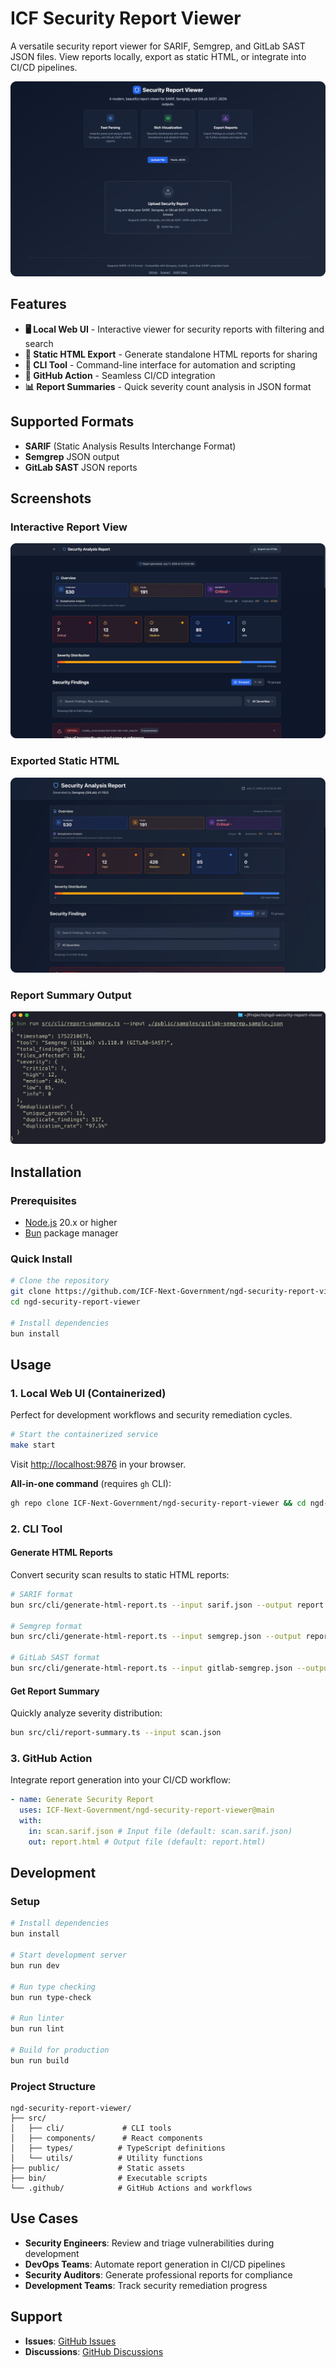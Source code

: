 # ICF Security Report Viewer

A versatile security report viewer for SARIF, Semgrep, and GitLab SAST JSON files. View reports locally, export as static HTML, or integrate into CI/CD pipelines.

![ICF Security Report Viewer](./.docs/file-upload.webp)

## Features

- **🖥️ Local Web UI** - Interactive viewer for security reports with filtering and search
- **📄 Static HTML Export** - Generate standalone HTML reports for sharing
- **🤖 CLI Tool** - Command-line interface for automation and scripting
- **🔄 GitHub Action** - Seamless CI/CD integration
- **📊 Report Summaries** - Quick severity count analysis in JSON format

## Supported Formats

- **SARIF** (Static Analysis Results Interchange Format)
- **Semgrep** JSON output
- **GitLab SAST** JSON reports

## Screenshots

### Interactive Report View

![ICF Security Report Viewer](./.docs/report-sample.webp)

### Exported Static HTML

![ICF Security Report Viewer](./.docs/export-sample.webp)

### Report Summary Output

![ICF Security Report Viewer](./.docs/report-summary-sample.webp)

## Installation

### Prerequisites

- [Node.js](https://nodejs.org/) 20.x or higher
- [Bun](https://bun.sh/) package manager

### Quick Install

```bash
# Clone the repository
git clone https://github.com/ICF-Next-Government/ngd-security-report-viewer.git
cd ngd-security-report-viewer

# Install dependencies
bun install
```

## Usage

### 1. Local Web UI (Containerized)

Perfect for development workflows and security remediation cycles.

```bash
# Start the containerized service
make start
```

Visit [http://localhost:9876](http://localhost:9876) in your browser.

**All-in-one command** (requires `gh` CLI):

```bash
gh repo clone ICF-Next-Government/ngd-security-report-viewer && cd ngd-security-report-viewer && make start
```

### 2. CLI Tool

#### Generate HTML Reports

Convert security scan results to static HTML reports:

```bash
# SARIF format
bun src/cli/generate-html-report.ts --input sarif.json --output report.html

# Semgrep format
bun src/cli/generate-html-report.ts --input semgrep.json --output report.html

# GitLab SAST format
bun src/cli/generate-html-report.ts --input gitlab-semgrep.json --output report.html
```

#### Get Report Summary

Quickly analyze severity distribution:

```bash
bun src/cli/report-summary.ts --input scan.json
```

### 3. GitHub Action

Integrate report generation into your CI/CD workflow:

```yaml
- name: Generate Security Report
  uses: ICF-Next-Government/ngd-security-report-viewer@main
  with:
    in: scan.sarif.json # Input file (default: scan.sarif.json)
    out: report.html # Output file (default: report.html)
```

## Development

### Setup

```bash
# Install dependencies
bun install

# Start development server
bun run dev

# Run type checking
bun run type-check

# Run linter
bun run lint

# Build for production
bun run build
```

### Project Structure

```
ngd-security-report-viewer/
├── src/
│   ├── cli/             # CLI tools
│   ├── components/      # React components
│   ├── types/          # TypeScript definitions
│   └── utils/          # Utility functions
├── public/             # Static assets
├── bin/                # Executable scripts
└── .github/            # GitHub Actions and workflows
```

## Use Cases

- **Security Engineers**: Review and triage vulnerabilities during development
- **DevOps Teams**: Automate report generation in CI/CD pipelines
- **Security Auditors**: Generate professional reports for compliance
- **Development Teams**: Track security remediation progress

## Support

- **Issues**: [GitHub Issues](https://github.com/ICF-Next-Government/ngd-security-report-viewer/issues)
- **Discussions**: [GitHub Discussions](https://github.com/ICF-Next-Government/ngd-security-report-viewer/discussions)

